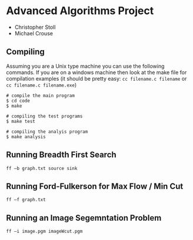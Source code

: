 # Advanced Algorithms Project
- Christopher Stoll
- Michael Crouse

## Compiling
Assuming you are a Unix type machine you can use the following commands. If you are on a windows machine then look at the make file for compilation examples (it should be pretty easy: `cc filename.c filename` or `cc filename.c filename.exe`)

	# compile the main program
	$ cd code
	$ make

	# compiling the test programs
	$ make test

	# compiling the analyis program
	$ make analysis

## Running Breadth First Search

	ff –b graph.txt source sink

## Running Ford-Fulkerson for Max Flow / Min Cut

	ff –f graph.txt

## Running an Image Segemntation Problem

	ff –i image.pgm imageWcut.pgm

